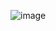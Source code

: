 ![image](https://github.com/karpo27/Exercism_Python/assets/54405665/ae5c1614-2314-4aa2-8ed7-24a079ab5db4)
